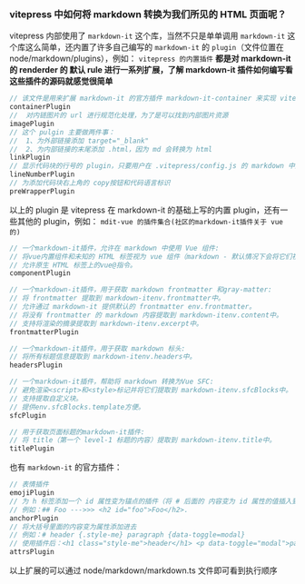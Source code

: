 ### vitepress 中如何将 markdown 转换为我们所见的 HTML 页面呢？
vitepress 内部使用了 `markdown-it` 这个库，当然不只是单单调用 `markdown-it` 这个库这么简单，还内置了许多自己编写的 `markdown-it` 的 `plugin`（文件位置在 node/markdown/plugins），例如：
`vitepress 的内置插件` **都是对 markdown-it 的 renderder 的 默认 rule 进行一系列扩展，了解 markdown-it 插件如何编写看这些插件的源码就感觉很简单**
```js
// 该文件是用来扩展 markdown-it 的官方插件 markdown-it-container 来实现 vitepress 中的 tip 那种格式的
containerPlugin
//  对内链图片的 url 进行规范化处理，为了是可以找到内部图片资源
imagePlugin
// 这个 pulgin 主要做两件事：
//  1、为外部链接添加 target="_blank"
//  2、为内部链接的末尾添加 .html，因为 md 会转换为 html
linkPlugin
// 显示代码块的行号的 plugin，只要用户在 .vitepress/config.js 的 markdown 中配置了行号选项（lineNumbers），那么就会调用该 plugin
lineNumberPlugin
// 为添加代码块右上角的 copy按钮和代码语言标识
preWrapperPlugin
```
以上的 plugin 是 vitepress 在 markdown-it 的基础上写的内置 plugin，还有一些其他的 plugin，例如：
`mdit-vue 的插件集合(社区的markdown-it插件关于 vue 的)`
```js
// 一个markdown-it插件，允许在 markdown 中使用 Vue 组件:
// 将vue内置组件和未知的 HTML 标签视为 vue 组件（markdown - 默认情况下会将它们视为内联标签）。
// 允许原生 HTML 标签上的vue@指令。
componentPlugin

// 一个markdown-it插件，用于获取 markdown frontmatter 和gray-matter:
// 将 frontmatter 提取到 markdown-itenv.frontmatter中。
// 允许通过 markdown-it 提供默认的 frontmatter env.frontmatter。
// 将没有 frontmatter 的 markdown 内容提取到 markdown-itenv.content中。
// 支持将渲染的摘录提取到 markdown-itenv.excerpt中。
frontmatterPlugin

// 一个markdown-it插件，用于获取 markdown 标头:
// 将所有标题信息提取到 markdown-itenv.headers中。
headersPlugin

// 一个markdown-it插件，帮助将 markdown 转换为Vue SFC:
// 避免渲染<script>和<style>标记并将它们提取到 markdown-itenv.sfcBlocks中。
// 支持提取自定义块。
// 提供env.sfcBlocks.template方便。
sfcPlugin

// 用于获取页面标题的markdown-it插件:
// 将 title（第一个 level-1 标题的内容）提取到 markdown-itenv.title中。
titlePlugin
```
也有 `markdown-it` 的官方插件：
```js
// 表情插件
emojiPlugin
// 为 h 标签添加一个 id 属性变为锚点的插件（将 # 后面的 内容变为 id 属性的值插入到 h 标签中）
// 例如：## Foo --->>> <h2 id="foo">Foo</h2>.
anchorPlugin
// 将大括号里面的内容变为属性添加进去
// 例如：# header {.style-me} paragraph {data-toggle=modal}
// 使用插件后：<h1 class="style-me">header</h1> <p data-toggle="modal">paragraph</p>
attrsPlugin
```

以上扩展的可以通过 node/markdown/markdown.ts 文件即可看到执行顺序